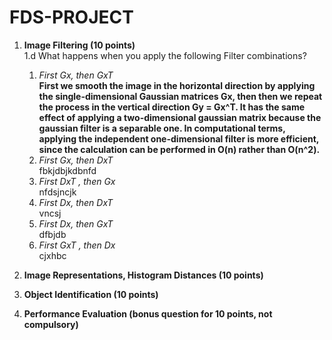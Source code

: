 # FDS-PROJECT

1. **Image Filtering (10 points)**\
1.d What happens when you apply the following Filter combinations? 
    
    1. *First Gx, then GxT*\
    **First we smooth the image in the horizontal direction by applying the single-dimensional Gaussian matrices Gx, then then we repeat the process in the vertical direction 
    Gy = Gx^T. It has the same effect of applying a two-dimensional gaussian matrix because the gaussian filter is a separable one. In computational terms, applying  the
    independent one-dimensional filter is more efficient, since the calculation can be performed in O(n) rather than O(n^2).**
    2. *First Gx, then DxT*\
    fbkjdbjkdbnfd
    3. *First DxT , then Gx*\
    nfdsjncjk
    4. *First Dx, then DxT*\
    vncsj
    5. *First Dx, then GxT*\
    dfbjdb
    6. *First GxT , then Dx*\
    cjxhbc

2. **Image Representations, Histogram Distances (10 points)**

3. **Object Identification (10 points)**

4. **Performance Evaluation (bonus question for 10 points, not compulsory)**
